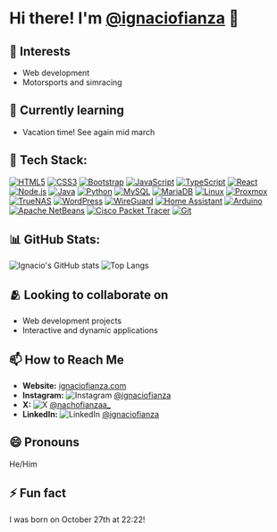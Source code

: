 # Hi there! I'm [@ignaciofianza](https://github.com/ignaciofianza) 👋

## 👀 Interests
- Web development
- Motorsports and simracing

## 🌱 Currently learning
- Vacation time! See again mid march

## 🚀 Tech Stack:
[![HTML5](https://img.shields.io/badge/html5-%23E34F26.svg?style=for-the-badge&logo=html5&logoColor=white)](https://developer.mozilla.org/en-US/docs/Web/Guide/HTML/HTML5)  [![CSS3](https://img.shields.io/badge/css3-%231572B6.svg?style=for-the-badge&logo=css3&logoColor=white)](https://developer.mozilla.org/en-US/docs/Web/CSS)  [![Bootstrap](https://img.shields.io/badge/Bootstrap-%23563D7C.svg?style=for-the-badge&logo=bootstrap&logoColor=white)](https://getbootstrap.com/)  [![JavaScript](https://img.shields.io/badge/javascript-%23323330.svg?style=for-the-badge&logo=javascript&logoColor=%23F7DF1E)](https://developer.mozilla.org/en-US/docs/Web/JavaScript)  [![TypeScript](https://img.shields.io/badge/typescript-%23007ACC.svg?style=for-the-badge&logo=typescript&logoColor=white)](https://www.typescriptlang.org/)  [![React](https://img.shields.io/badge/react-%2361DAFB.svg?style=for-the-badge&logo=react&logoColor=black)](https://reactjs.org/)  [![Node.js](https://img.shields.io/badge/node.js-%23339933.svg?style=for-the-badge&logo=nodedotjs&logoColor=white)](https://nodejs.org/)  [![Java](https://img.shields.io/badge/java-%23ED8B00.svg?style=for-the-badge&logo=openjdk&logoColor=white)](https://www.java.com/en/)  [![Python](https://img.shields.io/badge/python-%2314354C.svg?style=for-the-badge&logo=python&logoColor=white)](https://www.python.org/)  [![MySQL](https://img.shields.io/badge/mysql-4479A1.svg?style=for-the-badge&logo=mysql&logoColor=white)](https://www.mysql.com/)  [![MariaDB](https://img.shields.io/badge/MariaDB-%23003545.svg?style=for-the-badge&logo=mariadb&logoColor=white)](https://mariadb.org/)  [![Linux](https://img.shields.io/badge/Linux-FCC624?style=for-the-badge&logo=linux&logoColor=black)](https://www.kernel.org/)  [![Proxmox](https://img.shields.io/badge/Proxmox-E57000.svg?style=for-the-badge&logo=proxmox&logoColor=white)](https://www.proxmox.com/en/)  [![TrueNAS](https://img.shields.io/badge/TrueNAS-0095D5.svg?style=for-the-badge&logo=truenas&logoColor=white)](https://www.truenas.com/)  [![WordPress](https://img.shields.io/badge/WordPress-21759B.svg?style=for-the-badge&logo=wordpress&logoColor=white)](https://wordpress.org/)  [![WireGuard](https://img.shields.io/badge/WireGuard-88171A.svg?style=for-the-badge&logo=wireguard&logoColor=white)](https://www.wireguard.com/)  [![Home Assistant](https://img.shields.io/badge/Home%20Assistant-41BDF5.svg?style=for-the-badge&logo=home-assistant&logoColor=white)](https://www.home-assistant.io/)  [![Arduino](https://img.shields.io/badge/Arduino-00979D?style=for-the-badge&logo=Arduino&logoColor=white)](https://www.arduino.cc/)  [![Apache NetBeans](https://img.shields.io/badge/NetBeans-1B6AC6.svg?style=for-the-badge&logo=apachenetbeanside&logoColor=white)](https://netbeans.apache.org/)  [![Cisco Packet Tracer](https://img.shields.io/badge/Packet%20Tracer-008CC1.svg?style=for-the-badge&logo=cisco&logoColor=white)](https://www.netacad.com/courses/packet-tracer)  [![Git](https://img.shields.io/badge/git-%23F05033.svg?style=for-the-badge&logo=git&logoColor=white)](https://git-scm.com/)  

## 📊 GitHub Stats:
![Ignacio's GitHub stats](https://github-readme-stats.vercel.app/api?username=ignaciofianza&show_icons=true&theme=radical) ![Top Langs](https://github-readme-stats.vercel.app/api/top-langs/?username=ignaciofianza&layout=compact&theme=radical) 



## 🫂 Looking to collaborate on
- Web development projects
- Interactive and dynamic applications

## 📫 How to Reach Me
- **Website:** [ignaciofianza.com](https://ignaciofianza.com)
- **Instagram:** ![Instagram](https://img.shields.io/badge/Instagram-000000?style=flat&logo=instagram&logoColor=white) [@ignaciofianza](https://instagram.com/ignaciofianza)
- **X:** ![X](https://img.shields.io/badge/X-000000?style=flat&logo=x&logoColor=white) [@nachofianzaa_](https://x.com/nachofianzaa_)
- **LinkedIn:** ![LinkedIn](https://img.shields.io/badge/LinkedIn-0A66C2?style=flat&logo=linkedin&logoColor=white) [@ignaciofianza](https://www.linkedin.com/in/ignacio-fianza-586020320/)

## 😄 Pronouns
He/Him

## ⚡ Fun fact
I was born on October 27th at 22:22!

<!---
Check out my repositories and feel free to connect if we share similar interests.
--->
